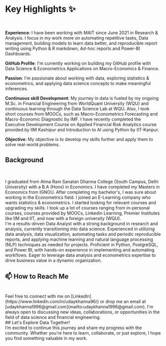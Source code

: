 # Key Highlights ✨
<br/>

**Experience**: I have been working with MAIT since June 2021 in Research & Analysis. I focus in my work more on automating repetitive tasks, Data management, building models to learn data better, and reproducible report writing using Python & R markdown, Ad-hoc reports and Power-BI Dashboards.<br/>

**GitHub Profile**: I'm currently working on building my GitHub profile with Data Science & Econometrics Applications on Macro-Economics & Finance.<br/>

**Passion**: I'm passionate about working with data, exploring statistics & econometrics, and applying data science concepts to make meaningful inferences.<br/> 

**Continuous skill Development**: My journey in data is fueled by my ongoing M.Sc. in Financial Engineering from WorldQuant University (WQU) and continuous learning through the Data Science Lab at WQU. Also, I took short courses from MOOCs, such as Macro-Econometrics Forecasting and Macro-Economic Diagnostic by IMF. I have recently completed the Executive Development Course on Applied Financial Risk Analytics course provided by IIM Kashipur and Introduction to AI using Python by IIT-Kanpur.<br/>

**Objective**: My objective is to develop my skills further and apply them to solve real-world problems.<br/>

## Background

<br/>

I graduated from Atma Ram Sanatan Dharma College (South Campus, Delhi University) with a B.A (Hons) in Economics. I have completed my Masters in Economics from IGNOU. After completing my bachelor's, I was sure about working in the Econometrics field. I joined an E-Learning company who wants statistics & econometrics. I started looking for relevant courses and upgrading my skills. I took up a lot of courses ranging from in-personal courses, courses provided by MOOCs, Linkedin Learning, Premier Institutes like IIM and IIT, and now with a foreign university (WQU).
<br/>
I'm a results-driven Data Analyst with a strong background in research and analysis, currently transitioning into data science. Experienced in utilizing data analysis, data visualization, automating tasks and periodic reproducible reports, and applying machine learning and natural language processing (NLP) techniques as needed for projects. Proficient in Python, PostgreSQL, and Power BI, with hands-on experience in implementing and automating workflows. Eager to leverage data analysis and econometrics expertise to drive business value in a dynamic organization.
<br/>
## 📫 How to Reach Me
<br/>
Feel free to connect with me on [LinkedIn](https://www.linkedin.com/in/udaykhanna96/) or drop me an email at [udaykhanna1996@gmail.com](mailto:udaykhanna1996@gmail.com). I'm always open to discussing new ideas, collaborations, or opportunities in the field of data science and financial engineering.
<br/>
## Let's Explore Data Together!
<br/>
I’m excited to continue this journey and share my progress with the community. Whether you're here to learn, collaborate, or just explore, I hope you find something valuable in my work.
